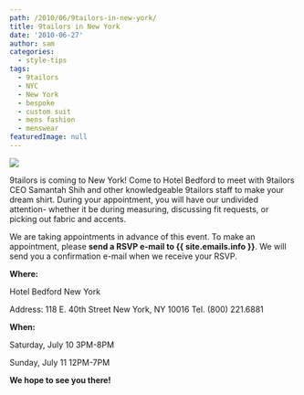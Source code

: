 ```yaml
---
path: /2010/06/9tailors-in-new-york/
title: 9tailors in New York
date: '2010-06-27'
author: sam
categories:
  - style-tips
tags:
  - 9tailors
  - NYC
  - New York
  - bespoke
  - custom suit
  - mens fashion
  - menswear
featuredImage: null
---
```

[![](http://1.bp.blogspot.com/_RlJ3L7W6dBw/TCiOaVipxsI/AAAAAAAAIZI/aObVw8xTLkQ/s400/nyc_event_flyer_20100627.jpg)](http://1.bp.blogspot.com/_RlJ3L7W6dBw/TCiOaVipxsI/AAAAAAAAIZI/aObVw8xTLkQ/s1600/nyc_event_flyer_20100627.jpg)

9tailors is coming to New York! Come to Hotel Bedford to meet with 9tailors CEO Samantah Shih and other knowledgeable 9tailors staff to make your dream shirt. During your appointment, you will have our undivided attention- whether it be during measuring, discussing fit requests, or picking out fabric and accents. 

We are taking appointments in advance of this event. To make an appointment, please **send a RSVP e-mail to {{ site.emails.info }}**. We will send you a confirmation e-mail when we receive your RSVP. 

**Where:** 

Hotel Bedford New York 

Address: 118 E. 40th Street New York, NY 10016
Tel. (800) 221.6881

**When:** 

Saturday, July 10 3PM-8PM

Sunday, July 11 12PM-7PM

**We hope to see you there!**